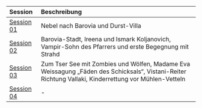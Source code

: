 | Session | Beschreibung |
|:------------|:----------------|
| [Session 01](https://lolindhir.github.io/PnP/campaigns/strahd/sessions/session001) | Nebel nach Barovia und Durst-Villa |
| [Session 02](https://lolindhir.github.io/PnP/campaigns/strahd/sessions/session002) | Barovia-Stadt, Ireena und Ismark Koljanovich, Vampir-Sohn des Pfarrers und erste Begegnung mit Strahd |
| [Session 03](https://lolindhir.github.io/PnP/campaigns/strahd/sessions/session003) | Zum Tser See mit Zombies und Wölfen, Madame Eva Weissagung „Fäden des Schicksals“, Vistani-Reiter Richtung Vallaki, Kinderrettung vor Mühlen-Vetteln |
| [Session 04](https://lolindhir.github.io/PnP/campaigns/strahd/sessions/session004) | - |
